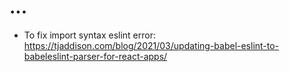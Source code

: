 # ...


* To fix import syntax eslint error:
https://tjaddison.com/blog/2021/03/updating-babel-eslint-to-babeleslint-parser-for-react-apps/